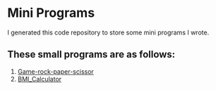 # Mini Programs

I generated this code repository to store some mini programs I wrote.

## These small programs are as follows: 

1. [Game-rock-paper-scissor](https://github.com/ZsyRock/Mini-Programs/tree/main/Game-rock-paper-scissor)
2. [BMI_Calculator](https://github.com/ZsyRock/Mini-Programs/tree/main](https://github.com/ZsyRock/Mini-Programs/blob/main/BMI_Calculator.app.zip))
